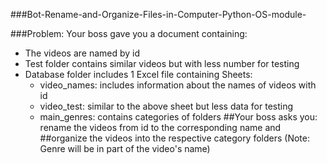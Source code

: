 ###Bot-Rename-and-Organize-Files-in-Computer-Python-OS-module-

###Problem: Your boss gave you a document containing:
- The videos are named by id
- Test folder contains similar videos but with less number for testing
- Database folder includes 1 Excel file containing Sheets:
  + video_names: includes information about the names of videos with id
  + video_test: similar to the above sheet but less data for testing
  + main_genres: contains categories of folders
##Your boss asks you: rename the videos from id to the corresponding name and 
##organize the videos into the respective category folders (Note: Genre will be in part of the video's name)
